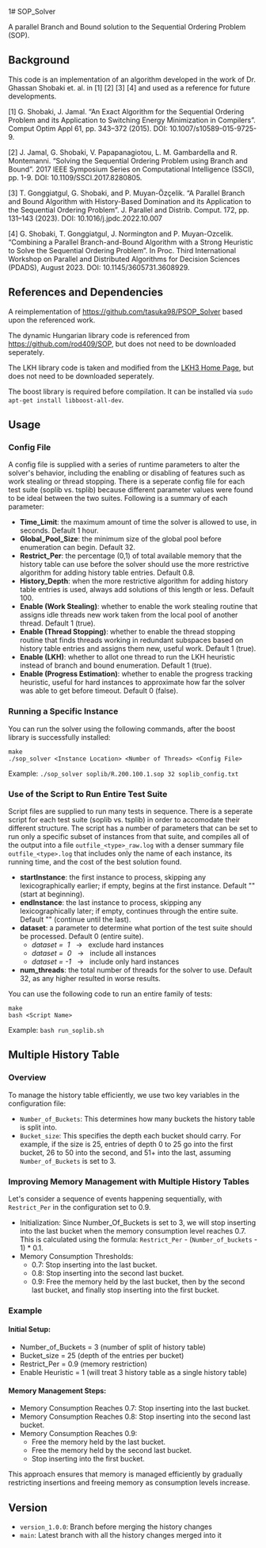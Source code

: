 1# SOP_Solver

A parallel Branch and Bound solution to the Sequential Ordering Problem (SOP).

## Background

This code is an implementation of an algorithm developed in the work of Dr. Ghassan Shobaki et. al. in [1] [2] [3] [4] and used as a reference for future developments.

[1] G. Shobaki, J. Jamal. “An Exact Algorithm for the Sequential Ordering Problem and its Application to Switching Energy Minimization in Compilers”. Comput Optim Appl 61, pp. 343–372 (2015). DOI: 10.1007/s10589-015-9725-9.

[2] J. Jamal, G. Shobaki, V. Papapanagiotou, L. M. Gambardella and R. Montemanni. “Solving the Sequential Ordering Problem using Branch and Bound”. 2017 IEEE Symposium Series on Computational Intelligence (SSCI), pp. 1-9. DOI: 10.1109/SSCI.2017.8280805.

[3] T. Gonggiatgul, G. Shobaki, and P. Muyan-Özçelik. “A Parallel Branch and
Bound Algorithm with History-Based Domination and its Application to the
Sequential Ordering Problem”. J. Parallel and Distrib. Comput. 172, pp. 131–143 (2023). DOI: 10.1016/j.jpdc.2022.10.007

[4] G. Shobaki, T. Gonggiatgul, J. Normington and P. Muyan-Ozcelik. “Combining a Parallel Branch-and-Bound Algorithm with a Strong Heuristic to Solve the Sequential Ordering Problem”. In Proc. Third International Workshop on Parallel and Distributed Algorithms for Decision Sciences (PDADS), August 2023. DOI: 10.1145/3605731.3608929.

## References and Dependencies

A reimplementation of https://github.com/tasuka98/PSOP_Solver based upon the referenced work.

The dynamic Hungarian library code is referenced from https://github.com/rod409/SOP, but does not need to be downloaded seperately.

The LKH library code is taken and modified from the [LKH3 Home Page](http://webhotel4.ruc.dk/~keld/research/LKH-3/), but does not need to be downloaded seperately.

The boost library is required before compilation. It can be installed via `sudo apt-get install libboost-all-dev`.

## Usage

### Config File

A config file is supplied with a series of runtime parameters to alter the solver's behavior, including the enabling or disabling of features such as work stealing or thread stopping. There is a seperate config file for each test suite (soplib vs. tsplib) because different parameter values were found to be ideal between the two suites. Following is a summary of each parameter:

- <b>Time_Limit</b>: the maximum amount of time the solver is allowed to use, in seconds. Default 1 hour.
- <b>Global_Pool_Size</b>: the minimum size of the global pool before enumeration can begin. Default 32.
- <b>Restrict_Per</b>: the percentage (0,1) of total available memory that the history table can use before the solver should use the more restrictive algorithm for adding history table entries. Default 0.8.
- <b>History_Depth</b>: when the more restrictive algorithm for adding history table entries is used, always add solutions of this length or less. Default 100.
- <b>Enable (Work Stealing)</b>: whether to enable the work stealing routine that assigns idle threads new work taken from the local pool of another thread. Default 1 (true).
- <b>Enable (Thread Stopping)</b>: whether to enable the thread stopping routine that finds threads working in redundant subspaces based on history table entries and assigns them new, useful work. Default 1 (true).
- <b>Enable (LKH)</b>: whether to allot one thread to run the LKH heuristic instead of branch and bound enumeration. Default 1 (true).
- <b>Enable (Progress Estimation)</b>: whether to enable the progress tracking heuristic, useful for hard instances to approximate how far the solver was able to get before timeout. Default 0 (false).

### Running a Specific Instance

You can run the solver using the following commands, after the boost library is successfully installed:

    make
    ./sop_solver <Instance Location> <Number of Threads> <Config File>

Example: `./sop_solver soplib/R.200.100.1.sop 32 soplib_config.txt`

### Use of the Script to Run Entire Test Suite

Script files are supplied to run many tests in sequence. There is a seperate script for each test suite (soplib vs. tsplib) in order to accomodate their different structure. The script has a number of parameters that can be set to run only a specific subset of instances from that suite, and compiles all of the output into a file `outfile_<type>_raw.log` with a denser summary file `outfile_<type>.log` that includes only the name of each instance, its running time, and the cost of the best solution found.

- <b>startInstance</b>: the first instance to process, skipping any lexicographically earlier; if empty, begins at the first instance. Default "" (start at beginning).
- <b>endInstance</b>: the last instance to process, skipping any lexicographically later; if empty, continues through the entire suite. Default "" (continue until the last).
- <b>dataset</b>: a parameter to determine what portion of the test suite should be processed. Default 0 (entire suite).
  - <i>dataset =&nbsp; 1</i> &nbsp;&nbsp;->&nbsp;&nbsp; exclude hard instances
  - <i>dataset =&nbsp; 0</i> &nbsp;&nbsp;->&nbsp;&nbsp; include all instances
  - <i>dataset = -1</i> &nbsp;&nbsp;->&nbsp;&nbsp; include only hard instances
- <b>num_threads</b>: the total number of threads for the solver to use. Default 32, as any higher resulted in worse results.

You can use the following code to run an entire family of tests:

    make
    bash <Script Name>

Example: `bash run_soplib.sh`

## Multiple History Table

### Overview

To manage the history table efficiently, we use two key variables in the configuration file:

- `Number_of_Buckets`: This determines how many buckets the history table is split into.
- `Bucket_size`: This specifies the depth each bucket should carry. For example, if the size is 25, entries of depth 0 to 25 go into the first bucket, 26 to 50 into the second, and 51+ into the last, assuming `Number_of_Buckets` is set to 3.

### Improving Memory Management with Multiple History Tables

Let's consider a sequence of events happening sequentially, with `Restrict_Per` in the configuration set to 0.9.

- Initialization: Since Number_Of_Buckets is set to 3, we will stop inserting into the last bucket when the memory consumption level reaches 0.7. This is calculated using the formula: `Restrict_Per` - (`Number_of_buckets` - 1) \* 0.1.
- Memory Consumption Thresholds:
  - 0.7: Stop inserting into the last bucket.
  - 0.8: Stop inserting into the second last bucket.
  - 0.9: Free the memory held by the last bucket, then by the second last bucket, and finally stop inserting into the first bucket.

### Example

#### Initial Setup:

- Number_of_Buckets = 3 (number of split of history table)
- Bucket_size = 25 (depth of the entries per bucket)
- Restrict_Per = 0.9 (memory restriction)
- Enable Heuristic = 1 (will treat 3 history table as a single history table)

#### Memory Management Steps:

- Memory Consumption Reaches 0.7: Stop inserting into the last bucket.
- Memory Consumption Reaches 0.8: Stop inserting into the second last bucket.
- Memory Consumption Reaches 0.9:
  - Free the memory held by the last bucket.
  - Free the memory held by the second last bucket.
  - Stop inserting into the first bucket.

This approach ensures that memory is managed efficiently by gradually restricting insertions and freeing memory as consumption levels increase.

## Version

- `version_1.0.0`: Branch before merging the history changes
- `main`: Latest branch with all the history changes merged into it
